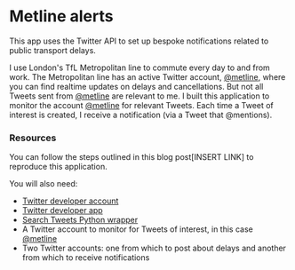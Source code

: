 # Metline alerts

This app uses the Twitter API to set up bespoke notifications related to public transport delays. 

I use London's TfL Metropolitan line to commute every day to and from work. The Metropolitan line has an active Twitter account, [@metline](https://twitter.com/metline?lang=en), where you can find realtime updates on delays and cancellations. But not all Tweets sent from [@metline](https://twitter.com/metline?lang=en) are relevant to me. I built this application to monitor the account [@metline](https://twitter.com/metline?lang=en) for relevant Tweets. Each time a Tweet of interest is created, I receive a notification (via a Tweet that @mentions). 

### Resources

You can follow the steps outlined in this blog post[INSERT LINK] to reproduce this application.

You will also need:
* [Twitter developer account](https://developer.twitter.com/en/account/get-started)
* [Twitter developer app](https://developer.twitter.com/en/apps)
* [Search Tweets Python wrapper](https://github.com/twitterdev/search-tweets-python)
* A Twitter account to monitor for Tweets of interest, in this case [@metline](https://twitter.com/metline?lang=en)
* Two Twitter accounts: one from which to post about delays and another from which to receive notifications
